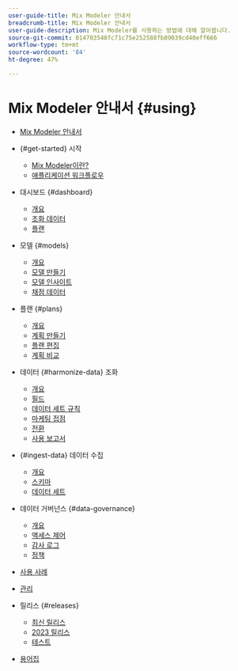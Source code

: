 ```yaml
---
user-guide-title: Mix Modeler 안내서
breadcrumb-title: Mix Modeler 안내서
user-guide-description: Mix Modeler를 사용하는 방법에 대해 알아봅니다.
source-git-commit: 014703548fc71c75e252588fb89039cd40eff666
workflow-type: tm+mt
source-wordcount: '84'
ht-degree: 47%

---
```



# Mix Modeler 안내서 {#using}

+ [Mix Modeler 안내서](/help/overview.md)

+ {#get-started} 시작
   + [Mix Modeler이란?](/help/get-started/about.md)
   + [애플리케이션 워크플로우](/help/get-started/workflow.md)

+ 대시보드 {#dashboard}
   + [개요](/help/dashboard/overview.md)
   + [조화 데이터](/help/dashboard/harmonized-data.md)
   + [플랜](/help/dashboard/plans.md)

+ 모델 {#models}
   + [개요](/help/models/overview.md)
   + [모델 만들기](/help/models/create.md)
   + [모델 인사이트](/help/models/insights.md)
   + [채점 데이터](/help/models/scoring-data.md)

+ 플랜 {#plans}
   + [개요](/help/plans/overview.md)
   + [계획 만들기](/help/plans/create.md)
   + [플랜 편집](/help/plans/edit.md)
   + [계획 비교](/help/plans/compare.md)

+ 데이터 {#harmonize-data} 조화
   + [개요](/help/harmonize-data/overview.md)
   + [필드](/help/harmonize-data/fields.md)
   + [데이터 세트 규칙](/help/harmonize-data/dataset-rules.md)
   + [마케팅 접점](/help/harmonize-data/marketing-touchpoints.md)
   + [전환](/help/harmonize-data/conversions.md)
   + [사용 보고서](/help/harmonize-data/usage-report.md)

+ {#ingest-data} 데이터 수집
   + [개요](/help/ingest-data/overview.md)
   + [스키마](/help/ingest-data/schemas.md)
   + [데이터 세트](/help/ingest-data/datasets.md)

+ 데이터 거버넌스 {#data-governance}
   + [개요](/help/data-governance/overview.md)
   + [액세스 제어](/help/data-governance/access-controls.md)
   + [감사 로그](/help/data-governance/audit-logs.md)
   + [정책](/help/data-governance/policies.md)

+ [사용 사례](/help/main-guide/use-cases.md)

+ [관리](/help/main-guide/administration.md)

+ 릴리스 {#releases}
   + [최신 릴리스](/help/releases/latest.md)
   + [2023 릴리스](/help/releases/2023.md)
   + [테스트](../releases/test.md)

+ [용어집](/help/main-guide/glossary.md)

